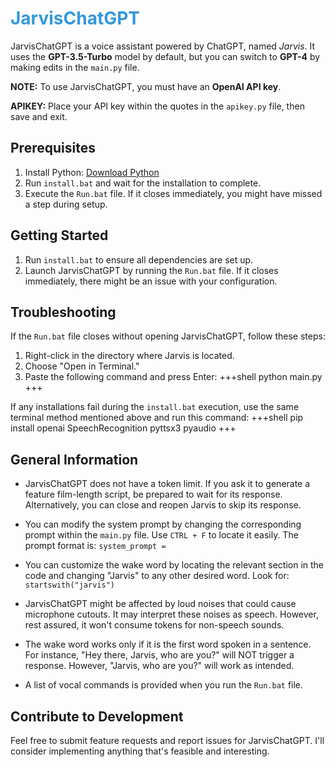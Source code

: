 # <span style="color: #3498db;">JarvisChatGPT</span>

JarvisChatGPT is a voice assistant powered by ChatGPT, named <span style="font-style: italic;">Jarvis</span>. It uses the <span style="font-weight: bold;">GPT-3.5-Turbo</span> model by default, but you can switch to <span style="font-weight: bold;">GPT-4</span> by making edits in the `main.py` file.

**NOTE:** To use JarvisChatGPT, you must have an <span style="font-weight: bold;">OpenAI API key</span>.

**APIKEY:** Place your API key within the quotes in the `apikey.py` file, then save and exit.

## Prerequisites
1. Install Python: [Download Python](https://www.python.org/downloads/)
2. Run `install.bat` and wait for the installation to complete.
3. Execute the `Run.bat` file. If it closes immediately, you might have missed a step during setup.

## Getting Started
1. Run `install.bat` to ensure all dependencies are set up.
2. Launch JarvisChatGPT by running the `Run.bat` file. If it closes immediately, there might be an issue with your configuration.

## Troubleshooting
If the `Run.bat` file closes without opening JarvisChatGPT, follow these steps:
1. Right-click in the directory where Jarvis is located.
2. Choose "Open in Terminal."
3. Paste the following command and press Enter:
+++shell
python main.py
+++

If any installations fail during the `install.bat` execution, use the same terminal method mentioned above and run this command:
+++shell
pip install openai SpeechRecognition pyttsx3 pyaudio
+++

## General Information
- JarvisChatGPT does not have a token limit. If you ask it to generate a feature film-length script, be prepared to wait for its response. Alternatively, you can close and reopen Jarvis to skip its response.
- You can modify the system prompt by changing the corresponding prompt within the `main.py` file. Use `CTRL + F` to locate it easily. The prompt format is: `system_prompt =`

- You can customize the wake word by locating the relevant section in the code and changing "Jarvis" to any other desired word. Look for: `startswith("jarvis")`

- JarvisChatGPT might be affected by loud noises that could cause microphone cutouts. It may interpret these noises as speech. However, rest assured, it won't consume tokens for non-speech sounds.

- The wake word works only if it is the first word spoken in a sentence. For instance, "Hey there, Jarvis, who are you?" will NOT trigger a response. However, "Jarvis, who are you?" will work as intended.

- A list of vocal commands is provided when you run the `Run.bat` file.

## Contribute to Development
Feel free to submit feature requests and report issues for JarvisChatGPT. I'll consider implementing anything that's feasible and interesting.


